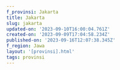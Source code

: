 ```yaml
---
f_provinsi: Jakarta
title: Jakarta
slug: jakarta
updated-on: '2023-09-10T16:00:04.761Z'
created-on: '2023-09-09T17:04:58.234Z'
published-on: '2023-09-16T12:07:38.345Z'
f_region: Jawa
layout: '[provinsi].html'
tags: provinsi
---
```




